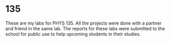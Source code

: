 # 135
These are my labs for PHYS 135. All the projects were done with a partner and friend in the same lab. The reports for these labs were submitted to the school for public use to help upcoming students in their studies.
